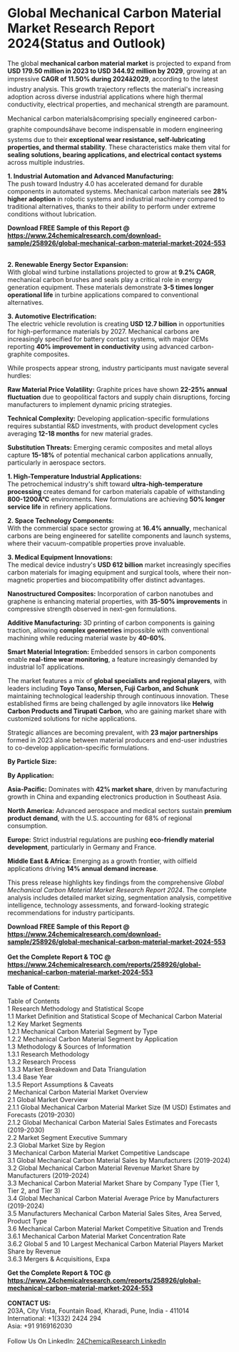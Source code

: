 <h1>Global Mechanical Carbon Material Market Research Report 2024(Status and Outlook)</h1><p>The global <strong>mechanical carbon material market</strong> is projected to expand from <strong>USD 179.50 million in 2023 to USD 344.92 million by 2029</strong>, growing at an impressive <strong>CAGR of 11.50% during 2024â2029</strong>, according to the latest industry analysis. This growth trajectory reflects the material's increasing adoption across diverse industrial applications where high thermal conductivity, electrical properties, and mechanical strength are paramount.</p><p>Mechanical carbon materialsâcomprising specially engineered carbon-graphite compoundsâhave become indispensable in modern engineering systems due to their <strong>exceptional wear resistance, self-lubricating properties, and thermal stability</strong>. These characteristics make them vital for <strong>sealing solutions, bearing applications, and electrical contact systems</strong> across multiple industries.</p><p><strong>1. Industrial Automation and Advanced Manufacturing:</strong><br>
The push toward Industry 4.0 has accelerated demand for durable components in automated systems. Mechanical carbon materials see <strong>28% higher adoption</strong> in robotic systems and industrial machinery compared to traditional alternatives, thanks to their ability to perform under extreme conditions without lubrication.</p><div><b>Download FREE Sample of this Report @ 
            <a href="https://www.24chemicalresearch.com/download-sample/258926/global-mechanical-carbon-material-market-2024-553">
            https://www.24chemicalresearch.com/download-sample/258926/global-mechanical-carbon-material-market-2024-553</a></b></div><br><p><strong>2. Renewable Energy Sector Expansion:</strong><br>
With global wind turbine installations projected to grow at <strong>9.2% CAGR</strong>, mechanical carbon brushes and seals play a critical role in energy generation equipment. These materials demonstrate <strong>3-5 times longer operational life</strong> in turbine applications compared to conventional alternatives.</p><p><strong>3. Automotive Electrification:</strong><br>
The electric vehicle revolution is creating <strong>USD 12.7 billion</strong> in opportunities for high-performance materials by 2027. Mechanical carbons are increasingly specified for battery contact systems, with major OEMs reporting <strong>40% improvement in conductivity</strong> using advanced carbon-graphite composites.</p><p>While prospects appear strong, industry participants must navigate several hurdles:</p><p><strong>Raw Material Price Volatility:</strong> Graphite prices have shown <strong>22-25% annual fluctuation</strong> due to geopolitical factors and supply chain disruptions, forcing manufacturers to implement dynamic pricing strategies.</p><p><strong>Technical Complexity:</strong> Developing application-specific formulations requires substantial R&amp;D investments, with product development cycles averaging <strong>12-18 months</strong> for new material grades.</p><p><strong>Substitution Threats:</strong> Emerging ceramic composites and metal alloys capture <strong>15-18%</strong> of potential mechanical carbon applications annually, particularly in aerospace sectors.</p><p><strong>1. High-Temperature Industrial Applications:</strong><br>
The petrochemical industry's shift toward <strong>ultra-high-temperature processing</strong> creates demand for carbon materials capable of withstanding <strong>800-1200Â°C</strong> environments. New formulations are achieving <strong>50% longer service life</strong> in refinery applications.</p><p><strong>2. Space Technology Components:</strong><br>
With the commercial space sector growing at <strong>16.4% annually</strong>, mechanical carbons are being engineered for satellite components and launch systems, where their vacuum-compatible properties prove invaluable.</p><p><strong>3. Medical Equipment Innovations:</strong><br>
The medical device industry's <strong>USD 612 billion</strong> market increasingly specifies carbon materials for imaging equipment and surgical tools, where their non-magnetic properties and biocompatibility offer distinct advantages.</p><p><strong>Nanostructured Composites:</strong> Incorporation of carbon nanotubes and graphene is enhancing material properties, with <strong>35-50% improvements</strong> in compressive strength observed in next-gen formulations.</p><p><strong>Additive Manufacturing:</strong> 3D printing of carbon components is gaining traction, allowing <strong>complex geometries</strong> impossible with conventional machining while reducing material waste by <strong>40-60%</strong>.</p><p><strong>Smart Material Integration:</strong> Embedded sensors in carbon components enable <strong>real-time wear monitoring</strong>, a feature increasingly demanded by industrial IoT applications.</p><p>The market features a mix of <strong>global specialists and regional players</strong>, with leaders including <strong>Toyo Tanso, Mersen, Fuji Carbon, and Schunk</strong> maintaining technological leadership through continuous innovation. These established firms are being challenged by agile innovators like <strong>Helwig Carbon Products and Tirupati Carbon</strong>, who are gaining market share with customized solutions for niche applications.</p><p>Strategic alliances are becoming prevalent, with <strong>23 major partnerships</strong> formed in 2023 alone between material producers and end-user industries to co-develop application-specific formulations.</p><p><strong>By Particle Size:</strong></p><p><strong>By Application:</strong></p><p><strong>Asia-Pacific:</strong> Dominates with <strong>42% market share</strong>, driven by manufacturing growth in China and expanding electronics production in Southeast Asia.</p><p><strong>North America:</strong> Advanced aerospace and medical sectors sustain <strong>premium product demand</strong>, with the U.S. accounting for 68% of regional consumption.</p><p><strong>Europe:</strong> Strict industrial regulations are pushing <strong>eco-friendly material development</strong>, particularly in Germany and France.</p><p><strong>Middle East &amp; Africa:</strong> Emerging as a growth frontier, with oilfield applications driving <strong>14% annual demand increase</strong>.</p><p>This press release highlights key findings from the comprehensive <em>Global Mechanical Carbon Material Market Research Report 2024</em>. The complete analysis includes detailed market sizing, segmentation analysis, competitive intelligence, technology assessments, and forward-looking strategic recommendations for industry participants.</p><div><b>Download FREE Sample of this Report @ 
            <a href="https://www.24chemicalresearch.com/download-sample/258926/global-mechanical-carbon-material-market-2024-553">
            https://www.24chemicalresearch.com/download-sample/258926/global-mechanical-carbon-material-market-2024-553</a></b></div><br><div><b>Get the Complete Report & TOC @ 
            <a href="https://www.24chemicalresearch.com/reports/258926/global-mechanical-carbon-material-market-2024-553">
            https://www.24chemicalresearch.com/reports/258926/global-mechanical-carbon-material-market-2024-553</a></b></div><br>
            <b>Table of Content:</b><p>Table of Contents<br />
1 Research Methodology and Statistical Scope<br />
1.1 Market Definition and Statistical Scope of Mechanical Carbon Material<br />
1.2 Key Market Segments<br />
1.2.1 Mechanical Carbon Material Segment by Type<br />
1.2.2 Mechanical Carbon Material Segment by Application<br />
1.3 Methodology & Sources of Information<br />
1.3.1 Research Methodology<br />
1.3.2 Research Process<br />
1.3.3 Market Breakdown and Data Triangulation<br />
1.3.4 Base Year<br />
1.3.5 Report Assumptions & Caveats<br />
2 Mechanical Carbon Material Market Overview<br />
2.1 Global Market Overview<br />
2.1.1 Global Mechanical Carbon Material Market Size (M USD) Estimates and Forecasts (2019-2030)<br />
2.1.2 Global Mechanical Carbon Material Sales Estimates and Forecasts (2019-2030)<br />
2.2 Market Segment Executive Summary<br />
2.3 Global Market Size by Region<br />
3 Mechanical Carbon Material Market Competitive Landscape<br />
3.1 Global Mechanical Carbon Material Sales by Manufacturers (2019-2024)<br />
3.2 Global Mechanical Carbon Material Revenue Market Share by Manufacturers (2019-2024)<br />
3.3 Mechanical Carbon Material Market Share by Company Type (Tier 1, Tier 2, and Tier 3)<br />
3.4 Global Mechanical Carbon Material Average Price by Manufacturers (2019-2024)<br />
3.5 Manufacturers Mechanical Carbon Material Sales Sites, Area Served, Product Type<br />
3.6 Mechanical Carbon Material Market Competitive Situation and Trends<br />
3.6.1 Mechanical Carbon Material Market Concentration Rate<br />
3.6.2 Global 5 and 10 Largest Mechanical Carbon Material Players Market Share by Revenue<br />
3.6.3 Mergers & Acquisitions, Expa</p><div><b>Get the Complete Report & TOC @ 
            <a href="https://www.24chemicalresearch.com/reports/258926/global-mechanical-carbon-material-market-2024-553">
            https://www.24chemicalresearch.com/reports/258926/global-mechanical-carbon-material-market-2024-553</a></b></div><br><b>CONTACT US:</b><br>
            203A, City Vista, Fountain Road, Kharadi, Pune, India - 411014<br>
            International: +1(332) 2424 294<br>
            Asia: +91 9169162030 <br><br>
            Follow Us On LinkedIn: <a href="https://www.linkedin.com/company/24chemicalresearch/">24ChemicalResearch LinkedIn</a>
